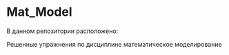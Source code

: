 # Mat_Model
В данном репозитории расположено:

Решенные упражнения по дисциплине математическое моделирование
